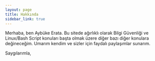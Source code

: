 ```yaml
---
layout: page
title: Hakkında
sidebar_link: true
---
```


<p class="message">
  Merhaba, ben Aybüke Erata. Bu sitede ağırlıklı olarak Bilgi Güvenliği ve Linux/Bash Script konuları başta olmak üzere diğer bazı diğer konulara değineceğim. Umarım kendim ve sizler için faydalı paylaşımlar sunarım.
  
  Saygılarımla,
</p>

